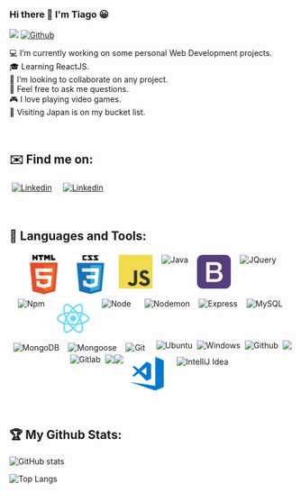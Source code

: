 ### Hi there 👋 I'm Tiago 😀

![](https://visitor-badge.laobi.icu/badge?page_id=KyoukanPT.KyoukanPT) [![Github](https://img.shields.io/github/followers/KyoukanPT?label=Follow&style=social)](https://github.com/KyoukanPT)

💻 I’m currently working on some personal Web Development projects.<br>
🎓 Learning ReactJS.<br>
🤝 I’m looking to collaborate on any project.<br>
💬 Feel free to ask me questions.<br>
🎮 I love playing video games.<br>
🗾 Visiting Japan is on my bucket list. 

<br />

## ✉️ Find me on:

 <a href="https://www.linkedin.com/in/tiagohenriquesilva/" target="_blank" rel="noopener noreferrer"> <img src="https://image.flaticon.com/icons/png/512/174/174857.png" alt="Linkedin" height="40" style="vertical-align:top; margin:4px;"></a>
 &nbsp;
 <a href="mailto: tiagohenrique_1988@hotmail.com" target="_blank" rel="noopener noreferrer"> <img src="https://upload.wikimedia.org/wikipedia/commons/thumb/4/48/Outlook.com_icon.svg/1200px-Outlook.com_icon.svg.png" alt="Linkedin" height="40" style="vertical-align:top; margin:4px;"></a>


<br />

## 🧰 Languages and Tools:
<p align="center">
<img src="https://raw.githubusercontent.com/github/explore/80688e429a7d4ef2fca1e82350fe8e3517d3494d/topics/html/html.png" alt="HTML" height="70" style="vertical-align:top; margin:4px">
<img src="https://raw.githubusercontent.com/github/explore/80688e429a7d4ef2fca1e82350fe8e3517d3494d/topics/css/css.png" alt="CSS" height="70" style="vertical-align:top; margin:4px">&nbsp;
<img src="https://raw.githubusercontent.com/github/explore/80688e429a7d4ef2fca1e82350fe8e3517d3494d/topics/javascript/javascript.png" alt="Javascript" height="60" width="60" style="vertical-align:top; margin:4px">&nbsp; 
<img src="https://images.vexels.com/media/users/3/166401/isolated/preview/b82aa7ac3f736dd78570dd3fa3fa9e24-java-programming-language-icon-by-vexels.png" alt="Java" height="70" style="vertical-align:top; margin:4px">&nbsp;
<img src="https://raw.githubusercontent.com/github/explore/80688e429a7d4ef2fca1e82350fe8e3517d3494d/topics/bootstrap/bootstrap.png" alt="Bootstrap" height="60" width="60" style="vertical-align:top; margin:4px">&nbsp;
<img src="https://cdn.iconscout.com/icon/free/png-512/jquery-10-1175155.png" alt="JQuery" height="70" style="vertical-align:top; margin:4px">&nbsp; 
<img src="https://img.icons8.com/color/452/npm.png" alt="Npm" height="70" width="100" style="vertical-align:top; margin:4px">&nbsp;  
<img src="https://raw.githubusercontent.com/github/explore/80688e429a7d4ef2fca1e82350fe8e3517d3494d/topics/react/react.png" alt="React" height="70" style="vertical-align:top; margin:4px">&nbsp;
<img src="https://cdn.freebiesupply.com/logos/large/2x/nodejs-1-logo-png-transparent.png" alt="Node" height="70" style="vertical-align:top; margin:4px">&nbsp; &nbsp;
<img src="https://cdn.iconscout.com/icon/free/png-256/nodemon-226039.png" alt="Nodemon" height="60" width="60" style="vertical-align:top; margin:4px">&nbsp; 
<img src="https://i.ibb.co/Xtrgx6f/expressjs-removebg-preview.png" alt="Express" height="70" width="120" style="vertical-align:top; margin:4px">&nbsp; 
<img src="https://cdn.app.compendium.com/uploads/user/e7c690e8-6ff9-102a-ac6d-e4aebca50425/ee090372-8a63-44d7-b163-306184b9d293/File/cde43891991f76a5e7df17ac6d373aff/mysql_logo_png_transparent.png" alt="MySQL" height="70" style="vertical-align:top; margin:4px">&nbsp;
<img src="https://i.ibb.co/4d6t1PX/mongodb-logo-removebg-preview.png" alt="MongoDB" height="80" width="70" style="vertical-align:top; margin:4px">&nbsp;
<img src="https://i.ibb.co/WDChqGM/Screenshot-2-removebg-preview.png" alt="Mongoose" height="50" width="140" style="vertical-align:top; margin:4px">&nbsp; 
<img src="https://i.pinimg.com/originals/6b/a5/e8/6ba5e8c2a205b64cbfdf5b25bd9e4c22.png" alt="Git" height="80" width="80" style="vertical-align:top; margin:4px">&nbsp; &nbsp;
<img src="https://www.unixmen.com/wp-content/uploads/2014/03/ubuntu-logo.png" alt="Ubuntu" height="60" style="vertical-align:top;">&nbsp;
<img src="https://www.freeiconspng.com/thumbs/windows-icon-png/system-windows-icon-png-4.png" alt="Windows" height="70" style="vertical-align:top;">&nbsp;
<img src="https://i.ibb.co/WWKrXww/github-removebg-preview.png" alt="Github" height="70" style="vertical-align:top;">&nbsp;
<img src="https://imgbb.com/"><img src="https://i.ibb.co/kKQnPPb/gitlab-removebg-preview.png" alt="Gitlab" height="70" style="vertical-align:top;">&nbsp;
<img src="https://imgbb.com/"><img src="https://i.ibb.co/ZdnKgWM/heroku-removebg-preview.png" height="70" style="vertical-align:top;">&nbsp;
<img src="https://raw.githubusercontent.com/github/explore/80688e429a7d4ef2fca1e82350fe8e3517d3494d/topics/visual-studio-code/visual-studio-code.png" alt="VS Code" height="60" width="60" style="vertical-align:top; margin:4px">&nbsp; &nbsp; 
<img src="https://upload.wikimedia.org/wikipedia/commons/thumb/d/d5/IntelliJ_IDEA_Logo.svg/1024px-IntelliJ_IDEA_Logo.svg.png" alt="IntelliJ Idea" height="60" width="60" style="vertical-align:top; margin:4px">&nbsp; 
</p>

<br />

## 🏆 My Github Stats:

![GitHub stats](https://github-readme-stats.vercel.app/api?username=KyoukanPT&show_icons=true&theme=tokyonight)

![Top Langs](https://github-readme-stats.vercel.app/api/top-langs/?username=KyoukanPT&theme=tokyonight)

